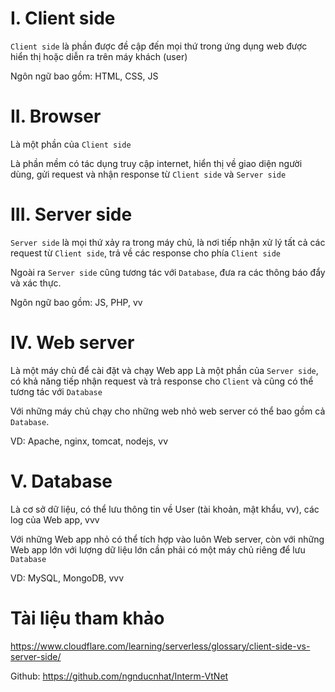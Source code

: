 # I. Client side

`Client side` là phần được đề cập đến mọi thứ trong ứng dụng web được hiển thị hoặc diễn ra trên máy khách (user)

Ngôn ngữ bao gồm: HTML, CSS, JS 

# II. Browser

Là một phần của `Client side`

Là phần mềm có tác dụng truy cập internet, hiển thị về giao diện người dùng, gửi request và nhận response từ `Client side` và `Server side`

# III. Server side

`Server side` là mọi thứ xảy ra trong máy chủ, là nơi tiếp nhận xử lý tất cả các request từ `Client side`, trả về các response cho phía `Client side`

Ngoài ra `Server side` cũng tương tác với `Database`, đưa ra các thông báo đẩy và xác thực.

Ngôn ngữ bao gồm: JS, PHP, vv

# IV. Web server

Là một máy chủ để cài đặt và chạy Web app
Là một phần của `Server side`, có khả năng tiếp nhận request và trả response cho `Client` và cũng có thể tương tác với `Database`

Với những máy chủ chạy cho những web nhỏ web server có thể bao gồm cả `Database`.

VD: Apache, nginx, tomcat, nodejs, vv 

# V. Database

Là cơ sở dữ liệu, có thể lưu thông tin về User (tài khoản, mật khẩu, vv), các log của Web app, vvv

Với những Web app nhỏ có thể tích hợp vào luôn Web server, còn với những Web app lớn với lượng dữ liệu lớn cần phải có một máy chủ riêng để lưu `Database`

VD: MySQL, MongoDB, vvv

# Tài liệu tham khảo 

https://www.cloudflare.com/learning/serverless/glossary/client-side-vs-server-side/

Github: https://github.com/ngnducnhat/Interm-VtNet
